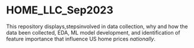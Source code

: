 # HOME_LLC_Sep2023
This repository displays,stepsinvolved in data collection, why and how the data been collected, EDA, ML model development, and identification of feature importance that influence US home prices *nationally*.
